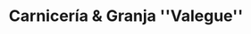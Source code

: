 ---
title: "Carnicería & Granja ''Valegue''"
url: /caba/carniceria-y-granja-valegue/
shop: carnicero
---